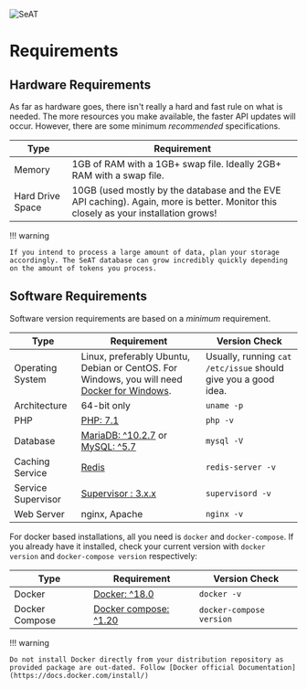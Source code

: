 ![SeAT](https://i.imgur.com/aPPOxSK.png)

# Requirements

## Hardware Requirements

As far as hardware goes, there isn't really a hard and fast rule on what is needed. The more resources you make available, the faster API updates will occur. However, there are some minimum *recommended* specifications.

| Type | Requirement |
| ------- | ------- |
| Memory | 1GB of RAM with a 1GB+ swap file. Ideally 2GB+ RAM with a swap file. |
| Hard Drive Space | 10GB (used mostly by the database and the EVE API caching). Again, more is better. Monitor this closely as your installation grows! |

!!! warning

    If you intend to process a large amount of data, plan your storage accordingly. The SeAT database can grow incredibly quickly depending on the amount of tokens you process.

## Software Requirements

Software version requirements are based on a *minimum* requirement.

| Type | Requirement | Version Check |
| ------------ | ------------- | ------------- |
| Operating System | Linux, preferably Ubuntu, Debian or CentOS. For Windows, you will need [Docker for Windows](https://docs.docker.com/docker-for-windows/). | Usually, running `cat /etc/issue` should give you a good idea. |
| Architecture | 64-bit only | `uname -p` |
| PHP | [PHP: 7.1](http://php.net/)| `php -v` |
| Database | [MariaDB: ^10.2.7](https://mariadb.org/) or [MySQL: ^5.7](https://www.mysql.com/) | `mysql -V` |
| Caching Service | [Redis](https://redis.io/)  | `redis-server -v` |
| Service Supervisor | [Supervisor : 3.x.x](http://supervisord.org/) | `supervisord -v` |
| Web Server | nginx, Apache | `nginx -v` |

For docker based installations, all you need is `docker` and `docker-compose`. If you already have it installed, check your current version with `docker version` and `docker-compose version` respectively:

| Type | Requirement | Version Check |
| ------------ | ------------- | ------------- |
| Docker | [Docker: ^18.0](https://www.docker.com/) | `docker -v` |
| Docker Compose | [Docker compose: ^1.20](https://docs.docker.com/compose/)| `docker-compose version` |

!!! warning

    Do not install Docker directly from your distribution repository as provided package are out-dated. Follow [Docker official Documentation](https://docs.docker.com/install/)